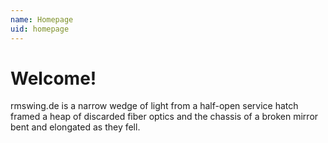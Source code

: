 ```yaml
---
name: Homepage
uid: homepage
---
```

# Welcome!

rmswing.de is a narrow wedge of light from a half-open service hatch framed a heap of discarded fiber optics and the chassis of a broken mirror bent and elongated as they fell.